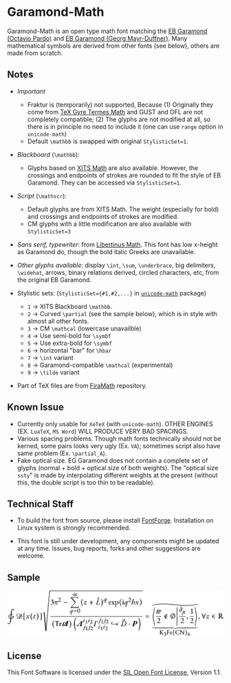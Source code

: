 # Garamond-Math

Garamond-Math is an open type math font matching the [EB Garamond (Octavio Pardo)](https://github.com/octaviopardo/EBGaramond12/) and [EB Garamond (Georg Mayr-Duffner)](https://github.com/georgd/EB-Garamond).
Many mathematical symbols are derived from other fonts (see below), others are made from scratch.

## Notes

- *Important* 
    - Fraktur is (temporarily) not supported, Because (1) Originally they come from  [TeX Gyre Termes Math](http://www.gust.org.pl/projects/e-foundry/tg-math/) and GUST and OFL are not completely compatible; (2) The glyphs are not modified at all, so there is in principle no need to include it (one can use `range` option in `unicode-math`) 
    - Default `\mathbb` is swapped with original `StylisticSet=1`.

- *Blackboard* (`\mathbb`):
    - Glyphs based on [XITS Math](https://github.com/khaledhosny/xits) are also available. However, the crossings and endpoints of strokes are rounded to fit the style of EB Garamond. They can be accessed via `StylisticSet=1`.

- *Script* (`\mathscr`):
    - Default glyphs are from XITS Math. The weight (especially for bold) and crossings and endpoints of strokes are modified.
    - CM glyphs with a little modification are also available with `StylisticSet=3`

- *Sans serif, typewriter*: from [Libertinus Math](https://github.com/khaledhosny/libertinus). This font has low x-height as Garamond do, though the bold italic Greeks are unavailable.

- *Other glyphs available*: display `\int`, `\sum`, `\underbrace`, big delimiters, `\widehat`, arrows, binary relations derived, circled characters, etc, from the original EB Garamond.

- Stylistic sets: (`StylisticSet={#1,#2,...}` in [`unicode-math`](https://ctan.org/pkg/unicode-math?lang=en) package)

    - `1` → XITS Blackboard `\mathbb`.
    - `2` → Curved `\partial` (see the sample below), which is in style with almost all other fonts.
    - `3` → CM `\mathcal` (lowercase unavailble)
    - `4` → Use semi-bold for `\symbf`
    - `5` → Use extra-bold for `\symbf`
    - `6` → horizontal "bar" for `\hbar`
    - `7` → `\int` variant
    - `8` → Garamond-compatible `\mathcal` (experimental)
    - `9` → `\tilde` variant

- Part of TeX files are from [FiraMath](https://github.com/Stone-Zeng/FiraMath) repository.

## Known Issue
- Currently only usable for `XeTeX` (with `unicode-math`). OTHER ENGINES (EX. `LuaTeX`, `MS Word`) WILL PRODUCE VERY BAD SPACINGS.
- Various spacing problems. Though math fonts technically should not be kerned, some pairs looks very ugly (Ex. `VA`); sometimes script also have same problem (Ex. `\partial_A`).
- Fake optical size. EG Garamond does not contain a complete set of glyphs (normal + bold + optical size of both weights). The "optical size `ssty`" is made by interpolating different weights at the present (without this, the double script is too thin to be readable). 

## Technical Staff
- To build the font from source, please install [FontForge](https://github.com/fontforge/fontforge). Installation on Linux system is strongly recommended.

- This font is still under development, any components might be updated at any time. Issues, bug reports, forks and other suggestions are welcome.

## Sample

![sample](images/sample.svg)

## License

This Font Software is licensed under the [SIL Open Font License](http://scripts.sil.org/OFL), Version 1.1.


